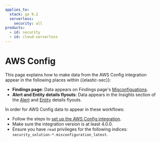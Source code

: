 ```yaml
---
applies_to:
  stack: ga 9.2
  serverless:
    security: all
products:
  - id: security
  - id: cloud-serverless
---
```


# AWS Config

This page explains how to make data from the AWS Config integration appear in the following places within {{elastic-sec}}:

- **Findings page**: Data appears on Findings page's [Misconfiguations](/solutions/security/cloud/findings-page.md).
- **Alert and Entity details flyouts**: Data appears in the Insights section of the [Alert](/solutions/security/detect-and-alert/view-detection-alert-details.md#insights-section) and [Entity](/solutions/security/advanced-entity-analytics/view-entity-details#insights) details flyouts.


In order for AWS Config data to appear in these workflows:

* Follow the steps to [set up the AWS Config integration](https://docs.elastic.co/en/integrations/aws/config).
* Make sure the integration version is at least 4.0.0.
* Ensure you have `read` privileges for the following indices: `security_solution-*.misconfiguration_latest`.